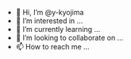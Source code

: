 - 👋 Hi, I’m @y-kyojima
- 👀 I’m interested in ...
- 🌱 I’m currently learning ...
- 💞️ I’m looking to collaborate on ...
- 📫 How to reach me ...

<!---
y-kyojima/y-kyojima is a ✨ special ✨ repository because its `README.md` (this file) appears on your GitHub profile.
You can click the Preview link to take a look at your changes.
--->
